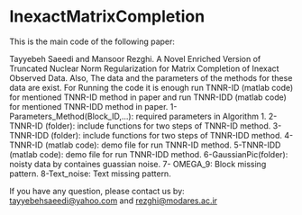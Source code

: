 # InexactMatrixCompletion
This is the main code of the following paper:

Tayyebeh Saeedi and Mansoor Rezghi. 
A Novel Enriched Version of Truncated Nuclear Norm Regularization for Matrix Completion of Inexact Observed Data.
Also, The data and the parameters of the methods for these data are exist.
For Running the code it is enough run TNNR-ID (matlab code) for mentioned TNNR-ID method in paper and run TNNR-IDD (matlab code) for mentioned TNNR-IDD method in paper.
1- Parameters_Method(Block_ID,...): required parameters in Algorithm 1.
2-TNNR-ID (folder): include functions for two steps of TNNR-ID method.
3- TNNR-IDD (folder): include functions for two steps of TNNR-IDD method.
4-TNNR-ID (matlab code): demo file for run TNNR-ID method.
5-TNNR-IDD (matlab code): demo file for run TNNR-IDD method.
6-GaussianPic(folder): noisty data by containes guassian noise.
7- OMEGA_9: Block missing pattern.
8-Text_noise: Text missing pattern.

If you have any question, please contact us by: tayyebehsaeedi@yahoo.com and rezghi@modares.ac.ir
